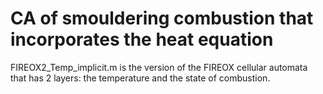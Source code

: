 # CA of smouldering combustion that incorporates the heat equation

FIREOX2_Temp_implicit.m is the version of the FIREOX cellular automata that has 2 layers: the temperature and the state of combustion.

